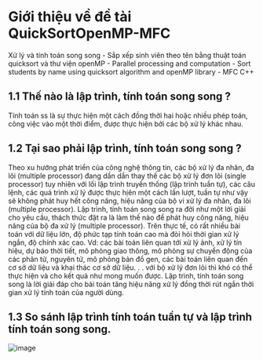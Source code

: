 # Giới thiệu về đề tài QuickSortOpenMP-MFC
Xử lý và tính toán song song - Sắp xếp sinh viên theo tên bằng thuật toán quicksort và thư viện openMP - Parallel processing and computation - Sort students by name using quicksort algorithm and openMP library - MFC C++

## 1.1 Thế nào là lập trình, tính toán song song ?
Tính toán ss là sự thực hiện một cách đồng thời hai hoặc nhiều phép toán, công việc vào một thời điểm, được thực hiện bởi các bộ xử lý khác nhau.
## 1.2 Tại sao phải lập trình, tính toán song song ?
Theo xu hướng phát triển của công nghệ thông tin, các bộ xử lý đa nhân, đa lõi (multiple processor) đang dần dần thay thế các bộ xử lý đơn lõi (single processor) tuy nhiên với lối lập trình truyền thống (lập trình tuần tự), các câu lệnh, các quá trình xử lý được thực hịên một cách lần lượt, tuần tự như vậy sẽ không phát huy hết công năng, hiệu năng của bộ vi xử lý đa nhân, đa lõi (multiple processor). Lập trình, tính toán song song ra đời như một lời giải cho yêu cầu, thách thức đặt ra là làm thế nào để phát huy công năng, hiệu năng của bộ đa xử lý (multiple processor).
Trên thực tế, có rất nhiều bài toán với dữ liệu lớn, độ phức tạp tính toán cao mà đòi hỏi thời gian xử lý ngắn, độ chính xác cao. Vd: các bài toán liên  quan tới xử lý ảnh, xử lý tín hiệu, dự báo thời tiết, mô phỏng giao thông, mô phỏng sự chuyển động của các phân tử, nguyên tử, mô phỏng bản đồ gen, các bài toán liên quan đến cơ sở dữ liệu và khai thác cơ sở dữ liệu. . . với bộ xử lý đơn lõi thì khó có thể thực hiện và cho kết quả như mong muốn được.
Lập trình, tính toán song song là lời giải đáp cho bài toán tăng hiệu năng xử lý đồng thời rút ngắn thời gian xử lý tính toán của người dùng.

## 1.3 So sánh lập trình tính toán tuần tự và lập trình tính toán song song.

![image](https://user-images.githubusercontent.com/83421255/174756645-cc6cfabe-1e6d-4b46-a3e0-ca20281e09fb.png)

